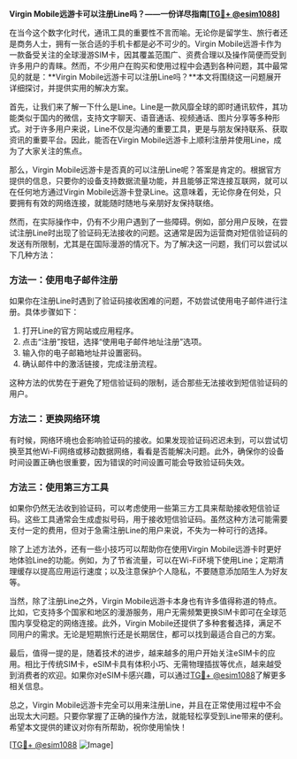 **Virgin Mobile远游卡可以注册Line吗？——一份详尽指南[[TG💪+ @esim1088](https://t.me/s/esim1088)]**

在当今这个数字化时代，通讯工具的重要性不言而喻。无论你是留学生、旅行者还是商务人士，拥有一张合适的手机卡都是必不可少的。Virgin Mobile远游卡作为一款备受关注的全球漫游SIM卡，因其覆盖范围广、资费合理以及操作简便而受到许多用户的青睐。然而，不少用户在购买和使用过程中会遇到各种问题，其中最常见的就是：**Virgin Mobile远游卡可以注册Line吗？**本文将围绕这一问题展开详细探讨，并提供实用的解决方案。

首先，让我们来了解一下什么是Line。Line是一款风靡全球的即时通讯软件，其功能类似于国内的微信，支持文字聊天、语音通话、视频通话、图片分享等多种形式。对于许多用户来说，Line不仅是沟通的重要工具，更是与朋友保持联系、获取资讯的重要平台。因此，能否在Virgin Mobile远游卡上顺利注册并使用Line，成为了大家关注的焦点。

那么，Virgin Mobile远游卡是否真的可以注册Line呢？答案是肯定的。根据官方提供的信息，只要你的设备支持数据流量功能，并且能够正常连接互联网，就可以在任何地方通过Virgin Mobile远游卡登录Line。这意味着，无论你身在何处，只要拥有有效的网络连接，就能随时随地与亲朋好友保持联络。

然而，在实际操作中，仍有不少用户遇到了一些障碍。例如，部分用户反映，在尝试注册Line时出现了验证码无法接收的问题。这通常是因为运营商对短信验证码的发送有所限制，尤其是在国际漫游的情况下。为了解决这一问题，我们可以尝试以下几种方法：

### 方法一：使用电子邮件注册

如果你在注册Line时遇到了验证码接收困难的问题，不妨尝试使用电子邮件进行注册。具体步骤如下：
1. 打开Line的官方网站或应用程序。
2. 点击“注册”按钮，选择“使用电子邮件地址注册”选项。
3. 输入你的电子邮箱地址并设置密码。
4. 确认邮件中的激活链接，完成注册流程。

这种方法的优势在于避免了短信验证码的限制，适合那些无法接收到短信验证码的用户。

### 方法二：更换网络环境

有时候，网络环境也会影响验证码的接收。如果发现验证码迟迟未到，可以尝试切换至其他Wi-Fi网络或移动数据网络，看看是否能解决问题。此外，确保你的设备时间设置正确也很重要，因为错误的时间设置可能会导致验证码失效。

### 方法三：使用第三方工具

如果你仍然无法收到验证码，可以考虑使用一些第三方工具来帮助接收短信验证码。这些工具通常会生成虚拟号码，用于接收短信验证码。虽然这种方法可能需要支付一定的费用，但对于急需注册Line的用户来说，不失为一种可行的选择。

除了上述方法外，还有一些小技巧可以帮助你在使用Virgin Mobile远游卡时更好地体验Line的功能。例如，为了节省流量，可以在Wi-Fi环境下使用Line；定期清理缓存以提高应用运行速度；以及注意保护个人隐私，不要随意添加陌生人为好友等。

当然，除了注册Line之外，Virgin Mobile远游卡本身也有许多值得称道的特点。比如，它支持多个国家和地区的漫游服务，用户无需频繁更换SIM卡即可在全球范围内享受稳定的网络连接。此外，Virgin Mobile还提供了多种套餐选择，满足不同用户的需求。无论是短期旅行还是长期居住，都可以找到最适合自己的方案。

最后，值得一提的是，随着技术的进步，越来越多的用户开始关注eSIM卡的应用。相比于传统SIM卡，eSIM卡具有体积小巧、无需物理插拔等优点，越来越受到消费者的欢迎。如果你对eSIM卡感兴趣，可以通过[TG💪+ @esim1088](https://t.me/s/esim1088)了解更多相关信息。

总之，Virgin Mobile远游卡完全可以用来注册Line，并且在正常使用过程中不会出现太大问题。只要你掌握了正确的操作方法，就能轻松享受到Line带来的便利。希望本文提供的建议对你有所帮助，祝你使用愉快！

[[TG💪+ @esim1088](https://t.me/s/esim1088) ![Image](https://i.postimg.cc/4NQfJmqS/Snipaste-2025-05-13-00-14-12.png)]